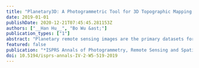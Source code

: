 ```yaml
---
title: "Planetary3D: A Photogrammetric Tool for 3D Topographic Mapping of Planetary Bodies"
date: 2019-01-01
publishDate: 2020-12-21T07:45:45.281153Z
authors: ["__Han Hu__", "Bo Wu &ast;"]
publication_types: ["1"]
abstract: "Planetary remote sensing images are the primary datasets for high-resolution topographic mapping and modeling of the planetary surfaces. However, unlike the mapping satellites for Earth observations, cameras onboard the planetary satellites generally present special imaging geometries and configurations, which makes the stereo photogrammetric process difficult and requires a large number of manual interactions. At the Hong Kong Polytechnic University, we developed a unified photogrammetric software system, namely Planetary3D, for 3D topographic mapping modeling of various planetary bodies using images collected by various sensors. Planetary3D consists of three modules, including: (1) the pre-processing module to deliver standardized image products, (2) the bundle adjustment module to alleviate the inconsistencies between the images and possibly the reference frame, and (3) the dense image matching module to create pixel-wise image matches and produce high quality topographic models. Examples of using three changeling datasets, including the MRO CTX, MRO HiRISE and Chang'E-2 images, have revealed that the automatic pipeline of Planetary3D can produce high-quality digital elevation models (DEMs) with favorable performances. Notably, the notorious jitter effects visible on HiRISE images can be effectively removed and good consistencies with the reference DEMs are found for the test datasets by the Planetary3D pipeline."
featured: false
publication: "*ISPRS Annals of Photogrammetry, Remote Sensing and Spatial Information Sciences*"
doi: 10.5194/isprs-annals-IV-2-W5-519-2019 
---
```


